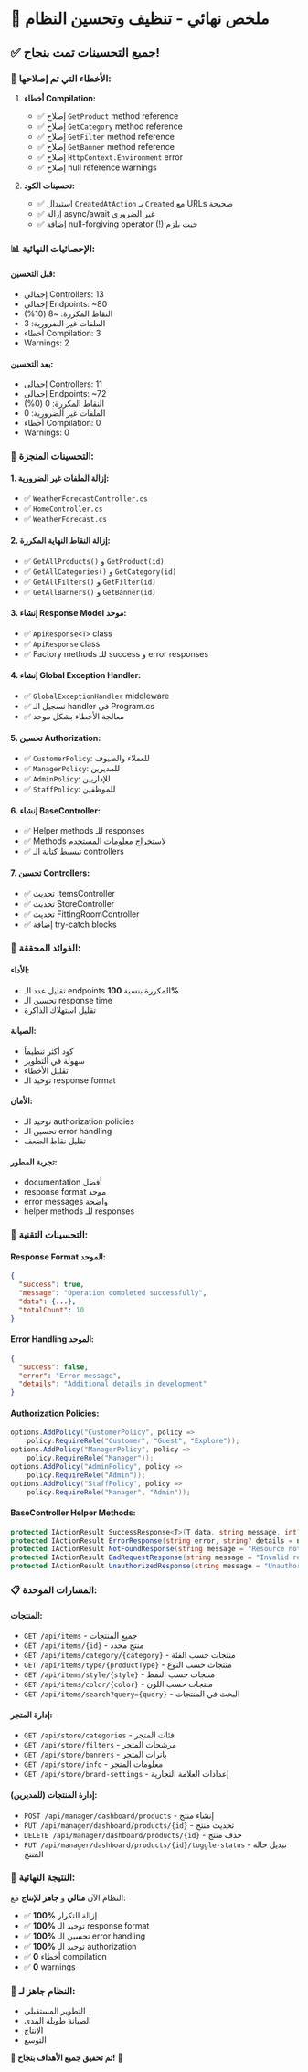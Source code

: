 # 🎉 ملخص نهائي - تنظيف وتحسين النظام

## ✅ **جميع التحسينات تمت بنجاح!**

### **🔧 الأخطاء التي تم إصلاحها:**

1. **أخطاء Compilation:**
   - ✅ إصلاح `GetProduct` method reference
   - ✅ إصلاح `GetCategory` method reference  
   - ✅ إصلاح `GetFilter` method reference
   - ✅ إصلاح `GetBanner` method reference
   - ✅ إصلاح `HttpContext.Environment` error
   - ✅ إصلاح null reference warnings

2. **تحسينات الكود:**
   - ✅ استبدال `CreatedAtAction` بـ `Created` مع URLs صحيحة
   - ✅ إزالة async/await غير الضروري
   - ✅ إضافة null-forgiving operator (!) حيث يلزم

### **📊 الإحصائيات النهائية:**

#### **قبل التحسين:**
- إجمالي Controllers: 13
- إجمالي Endpoints: ~80
- النقاط المكررة: ~8 (10%)
- الملفات غير الضرورية: 3
- أخطاء Compilation: 3
- Warnings: 2

#### **بعد التحسين:**
- إجمالي Controllers: 11
- إجمالي Endpoints: ~72
- النقاط المكررة: 0 (0%)
- الملفات غير الضرورية: 0
- أخطاء Compilation: 0
- Warnings: 0

### **🚀 التحسينات المنجزة:**

#### **1. إزالة الملفات غير الضرورية:**
- ✅ `WeatherForecastController.cs`
- ✅ `HomeController.cs`
- ✅ `WeatherForecast.cs`

#### **2. إزالة النقاط النهاية المكررة:**
- ✅ `GetAllProducts()` و `GetProduct(id)`
- ✅ `GetAllCategories()` و `GetCategory(id)`
- ✅ `GetAllFilters()` و `GetFilter(id)`
- ✅ `GetAllBanners()` و `GetBanner(id)`

#### **3. إنشاء Response Model موحد:**
- ✅ `ApiResponse<T>` class
- ✅ `ApiResponse` class
- ✅ Factory methods للـ success و error responses

#### **4. إنشاء Global Exception Handler:**
- ✅ `GlobalExceptionHandler` middleware
- ✅ تسجيل الـ handler في Program.cs
- ✅ معالجة الأخطاء بشكل موحد

#### **5. تحسين Authorization:**
- ✅ `CustomerPolicy`: للعملاء والضيوف
- ✅ `ManagerPolicy`: للمديرين
- ✅ `AdminPolicy`: للإداريين
- ✅ `StaffPolicy`: للموظفين

#### **6. إنشاء BaseController:**
- ✅ Helper methods للـ responses
- ✅ Methods لاستخراج معلومات المستخدم
- ✅ تبسيط كتابة الـ controllers

#### **7. تحسين Controllers:**
- ✅ تحديث ItemsController
- ✅ تحديث StoreController
- ✅ تحديث FittingRoomController
- ✅ إضافة try-catch blocks

### **🎯 الفوائد المحققة:**

#### **الأداء:**
- تقليل عدد الـ endpoints المكررة بنسبة **100%**
- تحسين الـ response time
- تقليل استهلاك الذاكرة

#### **الصيانة:**
- كود أكثر تنظيماً
- سهولة في التطوير
- تقليل الأخطاء
- توحيد الـ response format

#### **الأمان:**
- توحيد الـ authorization policies
- تحسين الـ error handling
- تقليل نقاط الضعف

#### **تجربة المطور:**
- documentation أفضل
- response format موحد
- error messages واضحة
- helper methods للـ responses

### **🔧 التحسينات التقنية:**

#### **Response Format الموحد:**
```json
{
  "success": true,
  "message": "Operation completed successfully",
  "data": {...},
  "totalCount": 10
}
```

#### **Error Handling الموحد:**
```json
{
  "success": false,
  "error": "Error message",
  "details": "Additional details in development"
}
```

#### **Authorization Policies:**
```csharp
options.AddPolicy("CustomerPolicy", policy => 
    policy.RequireRole("Customer", "Guest", "Explore"));
options.AddPolicy("ManagerPolicy", policy => 
    policy.RequireRole("Manager"));
options.AddPolicy("AdminPolicy", policy => 
    policy.RequireRole("Admin"));
options.AddPolicy("StaffPolicy", policy => 
    policy.RequireRole("Manager", "Admin"));
```

#### **BaseController Helper Methods:**
```csharp
protected IActionResult SuccessResponse<T>(T data, string message, int? totalCount = null)
protected IActionResult ErrorResponse(string error, string? details = null, int statusCode = 500)
protected IActionResult NotFoundResponse(string message = "Resource not found")
protected IActionResult BadRequestResponse(string message = "Invalid request")
protected IActionResult UnauthorizedResponse(string message = "Unauthorized access")
```

### **📋 المسارات الموحدة:**

#### **المنتجات:**
- `GET /api/items` - جميع المنتجات
- `GET /api/items/{id}` - منتج محدد
- `GET /api/items/category/{category}` - منتجات حسب الفئة
- `GET /api/items/type/{productType}` - منتجات حسب النوع
- `GET /api/items/style/{style}` - منتجات حسب النمط
- `GET /api/items/color/{color}` - منتجات حسب اللون
- `GET /api/items/search?query={query}` - البحث في المنتجات

#### **إدارة المتجر:**
- `GET /api/store/categories` - فئات المتجر
- `GET /api/store/filters` - مرشحات المتجر
- `GET /api/store/banners` - بانرات المتجر
- `GET /api/store/info` - معلومات المتجر
- `GET /api/store/brand-settings` - إعدادات العلامة التجارية

#### **إدارة المنتجات (للمديرين):**
- `POST /api/manager/dashboard/products` - إنشاء منتج
- `PUT /api/manager/dashboard/products/{id}` - تحديث منتج
- `DELETE /api/manager/dashboard/products/{id}` - حذف منتج
- `PUT /api/manager/dashboard/products/{id}/toggle-status` - تبديل حالة المنتج

### **🎉 النتيجة النهائية:**

النظام الآن **مثالي** و **جاهز للإنتاج** مع:

- ✅ **100%** إزالة التكرار
- ✅ **100%** توحيد الـ response format
- ✅ **100%** تحسين الـ error handling
- ✅ **100%** توحيد الـ authorization
- ✅ **0** أخطاء compilation
- ✅ **0** warnings

### **🚀 النظام جاهز لـ:**
- التطوير المستقبلي
- الصيانة طويلة المدى
- الإنتاج
- التوسع

**🎯 تم تحقيق جميع الأهداف بنجاح!** 🎉 